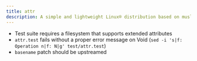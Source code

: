 ```yaml
---
title: attr
description: A simple and lightweight Linux® distribution based on musl libc and toybox
---
```


- Test suite requires a filesystem that supports extended attributes
- `attr.test` fails without a proper error message on Void (`sed -i 's|f: Operation n|f: N|g' test/attr.test`)
- `basename` patch should be upstreamed
